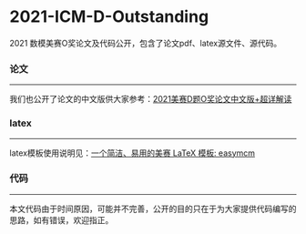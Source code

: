 # 2021-ICM-D-Outstanding
 2021 数模美赛O奖论文及代码公开，包含了论文pdf、latex源文件、源代码。

### 论文

------------------

我们也公开了论文的中文版供大家参考：[2021美赛D题O奖论文中文版+超详解读](https://zhuanlan.zhihu.com/p/370250195)

### latex

-----------------

latex模板使用说明见：[一个简洁、易用的美赛 LaTeX 模板: easymcm](https://github.com/Jy-stdio/2021-ICM-D-Outstanding/tree/main/tex%E6%BA%90%E7%A8%8B%E5%BA%8F/2021%20D/easymcm)

### 代码

------------------------------

本文代码由于时间原因，可能并不完善，公开的目的只在于为大家提供代码编写的思路，如有错误，欢迎指正。



